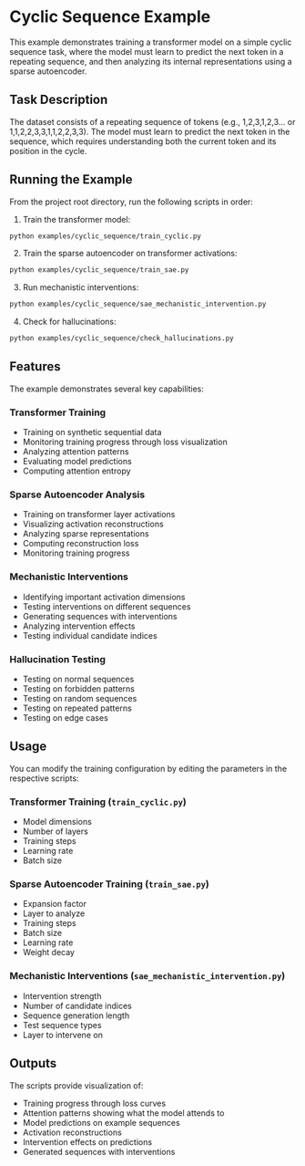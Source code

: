# Cyclic Sequence Example

This example demonstrates training a transformer model on a simple cyclic sequence task,
where the model must learn to predict the next token in a repeating sequence, and then
analyzing its internal representations using a sparse autoencoder.

## Task Description

The dataset consists of a repeating sequence of tokens (e.g., 1,2,3,1,2,3... or 1,1,2,2,3,3,1,1,2,2,3,3).
The model must learn to predict the next token in the sequence, which requires understanding
both the current token and its position in the cycle.

## Running the Example

From the project root directory, run the following scripts in order:

1. Train the transformer model:
```bash
python examples/cyclic_sequence/train_cyclic.py
```

2. Train the sparse autoencoder on transformer activations:
```bash
python examples/cyclic_sequence/train_sae.py
```

3. Run mechanistic interventions:
```bash
python examples/cyclic_sequence/sae_mechanistic_intervention.py
```

4. Check for hallucinations:
```bash
python examples/cyclic_sequence/check_hallucinations.py
```

## Features

The example demonstrates several key capabilities:

### Transformer Training
- Training on synthetic sequential data
- Monitoring training progress through loss visualization
- Analyzing attention patterns
- Evaluating model predictions
- Computing attention entropy

### Sparse Autoencoder Analysis
- Training on transformer layer activations
- Visualizing activation reconstructions
- Analyzing sparse representations
- Computing reconstruction loss
- Monitoring training progress

### Mechanistic Interventions
- Identifying important activation dimensions
- Testing interventions on different sequences
- Generating sequences with interventions
- Analyzing intervention effects
- Testing individual candidate indices

### Hallucination Testing
- Testing on normal sequences
- Testing on forbidden patterns
- Testing on random sequences
- Testing on repeated patterns
- Testing on edge cases

## Usage

You can modify the training configuration by editing the parameters in the respective scripts:

### Transformer Training (`train_cyclic.py`)
- Model dimensions
- Number of layers
- Training steps
- Learning rate
- Batch size

### Sparse Autoencoder Training (`train_sae.py`)
- Expansion factor
- Layer to analyze
- Training steps
- Batch size
- Learning rate
- Weight decay

### Mechanistic Interventions (`sae_mechanistic_intervention.py`)
- Intervention strength
- Number of candidate indices
- Sequence generation length
- Test sequence types
- Layer to intervene on

## Outputs

The scripts provide visualization of:
- Training progress through loss curves
- Attention patterns showing what the model attends to
- Model predictions on example sequences
- Activation reconstructions
- Intervention effects on predictions
- Generated sequences with interventions 